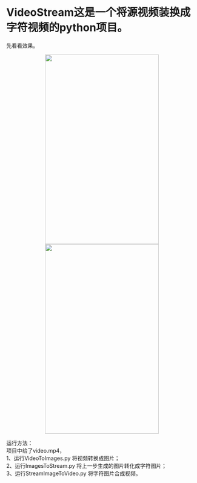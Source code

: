 # VideoStream这是一个将源视频装换成字符视频的python项目。  

先看看效果。  
<div align=center><img width="300" height="500" src="https://github.com/ygy-open/VideoStream/blob/master/screenshot/43.jpg"/></div>  
<div align=center><img width="300" height="500" src="https://github.com/ygy-open/VideoStream/blob/master/screenshot/stream43.jpg"/></div>  


运行方法：  
项目中给了video.mp4，  
1、运行VideoToImages.py 将视频转换成图片；    
2、运行ImagesToStream.py 将上一步生成的图片转化成字符图片；  
3、运行StreamImageToVideo.py 将字符图片合成视频。  

